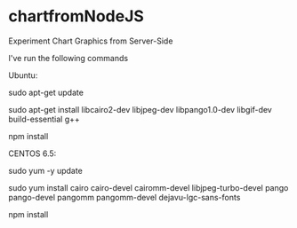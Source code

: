 # chartfromNodeJS
Experiment Chart Graphics from Server-Side

 I've run the following commands

Ubuntu: 

sudo apt-get update


sudo apt-get install libcairo2-dev libjpeg-dev libpango1.0-dev libgif-dev build-essential g++

npm install

CENTOS 6.5:

sudo yum -y update

sudo yum install cairo cairo-devel cairomm-devel libjpeg-turbo-devel pango pango-devel pangomm pangomm-devel dejavu-lgc-sans-fonts

npm install
